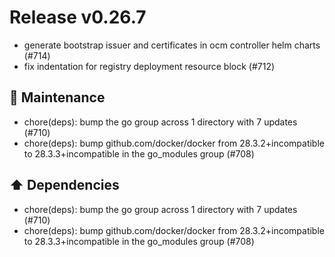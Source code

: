# Release v0.26.7

- generate bootstrap issuer and certificates in ocm controller helm charts (#714)
- fix indentation for registry deployment resource block (#712)

## 🧰 Maintenance

- chore(deps): bump the go group across 1 directory with 7 updates (#710)
- chore(deps): bump github.com/docker/docker from 28.3.2+incompatible to 28.3.3+incompatible in the go\_modules group (#708)

## ⬆️ Dependencies

- chore(deps): bump the go group across 1 directory with 7 updates (#710)
- chore(deps): bump github.com/docker/docker from 28.3.2+incompatible to 28.3.3+incompatible in the go\_modules group (#708)

